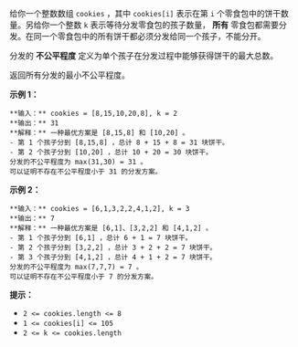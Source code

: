 给你一个整数数组 `cookies` ，其中 `cookies[i]` 表示在第 `i` 个零食包中的饼干数量。另给你一个整数 `k`
表示等待分发零食包的孩子数量， **所有** 零食包都需要分发。在同一个零食包中的所有饼干都必须分发给同一个孩子，不能分开。

分发的 **不公平程度** 定义为单个孩子在分发过程中能够获得饼干的最大总数。

返回所有分发的最小不公平程度。



**示例 1：**

    
    
    **输入：** cookies = [8,15,10,20,8], k = 2
    **输出：** 31
    **解释：** 一种最优方案是 [8,15,8] 和 [10,20] 。
    - 第 1 个孩子分到 [8,15,8] ，总计 8 + 15 + 8 = 31 块饼干。
    - 第 2 个孩子分到 [10,20] ，总计 10 + 20 = 30 块饼干。
    分发的不公平程度为 max(31,30) = 31 。
    可以证明不存在不公平程度小于 31 的分发方案。
    

**示例 2：**

    
    
    **输入：** cookies = [6,1,3,2,2,4,1,2], k = 3
    **输出：** 7
    **解释：** 一种最优方案是 [6,1]、[3,2,2] 和 [4,1,2] 。
    - 第 1 个孩子分到 [6,1] ，总计 6 + 1 = 7 块饼干。 
    - 第 2 个孩子分到 [3,2,2] ，总计 3 + 2 + 2 = 7 块饼干。
    - 第 3 个孩子分到 [4,1,2] ，总计 4 + 1 + 2 = 7 块饼干。
    分发的不公平程度为 max(7,7,7) = 7 。
    可以证明不存在不公平程度小于 7 的分发方案。
    



**提示：**

  * `2 <= cookies.length <= 8`
  * `1 <= cookies[i] <= 105`
  * `2 <= k <= cookies.length`

